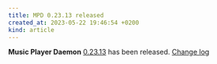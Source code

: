 ```yaml
---
title: MPD 0.23.13 released
created_at: 2023-05-22 19:46:54 +0200
kind: article
---
```


**Music Player Daemon** [0.23.13](/download/mpd/0.23/mpd-0.23.13.tar.xz) has been released.
[Change log](https://raw.githubusercontent.com/MusicPlayerDaemon/MPD/v0.23.13/NEWS)
